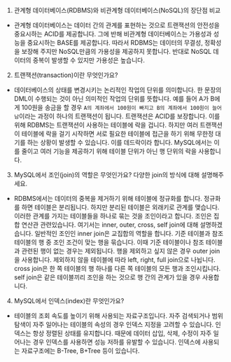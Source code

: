 1. 관계형 데이터베이스(RDBMS)와 비관계형 데이터베이스(NoSQL)의 장단점 비교

- 관계형 데이터베이스는 데이터 간의 관계를 표현하는 것으로 트랜잭션의 안전성을 중요시하는 ACID를 제공합니다. 그에 반해 비관계형 데이터베이스는 가용성과 성능을 중요시하는 BASE를 제공합니다. 따라서 RDBMS는 데이터의 무결성, 정확성을 보장해 주지만 NoSQL만큼의 가용성을 제공하지 못합니다. 반대로 NoSQL 데이터의 중복이 발생할 수 있지만 가용성은 높습니다.
2. 트랜잭션(transaction)이란 무엇인가요?

- 데이터베이스의 상태를 변경시키는 논리적인 작업의 단위를 의미합니다. 한 문장의 DML이 수행되는 것이 아닌 의미적인 작업의 단위를 뜻합니다. 예를 들어 A가 B에게 100원을 송금을 할 경우 `A의 계좌에서 100원이 빠지고 B의 계좌에서 100원이 늘어남`이라는 과정이 하나의 트랜잭션이 됩니다. 트랜잭션은 ACID를 보장합니다. 이를 위해 RDBMS는 트랜잭션이 사용하는 테이블에 락을 겁니다. 하지만 여러 트랜잭션이 테이블에 락을 걸기 시작하면 서로 필요한 테이블에 접근을 하기 위해 무한정 대기를 하는 상황이 발생할 수 있습니다. 이를 데드락이라 합니다. MySQL에서는 이를 줄이고 여러 기능을 제공하기 위해 테이블 단위가 아닌 행 단위의 락을 사용합니다.

3. MySQL에서 조인(join)의 역할은 무엇인가요? 다양한 join의 방식에 대해 설명해주세요.

- RDBMS에서는 데이터의 중복을 제거하기 위해 테이블에 정규화를 합니다. 정규화를 하면 테이블은 분리됩니다. 하지만 분리된 테이블은 외래키로 관계를 맺습니다. 이러한 관계를 가지는 테이블들을 하나로 묶는 것을 조인이라고 합니다. 조인은 집합 연산관 관련있습니다. 여기서는 inner, outer, cross, self join에 대해 설명하겠습니다. 일반적인 조인인 inner join은 교집합의 역할을 합니다. 기준 테이블과 참조 테이블의 행 중 조인 조건이 맞는 행을 묶습니다. 이때 기준 테이블이나 참조 테이블과 관련된 행이 없는 경우는 제외됩니다. 행을 제외하고 싶지 않은 경우 outer join을 사용합니다. 제외하지 않을 테이블에 따라 left, right, full join으로 나뉩니다. cross join은 한 쪽 테이블의 행 하나를 다른 쪽 테이블의 모든 행과 조인시킵니다. self join은 같은 테이블끼리 조인을 하는 것으로 행 간의 관계가 있을 경우 사용합니다.

4. MySQL에서 인덱스(index)란 무엇인가요?

- 테이블의 조회 속도를 높이기 위해 사용되는 자료구조입니다. 자주 검색되거나 범위 탐색이 자주 일어나는 테이블의 속성의 경우 인덱스 지정을 고려할 수 있습니다. 인덱스는 항상 정렬된 상태를 유지합니다. 때문에 데이터 삽입, 삭제, 수정이 자주 일어나는 경우 인덱스를 사용하면 성능 저하를 유발할 수 있습니다. 인덱스에 사용되는 자료구조에는 B-Tree, B+Tree 등이 있습니다.
